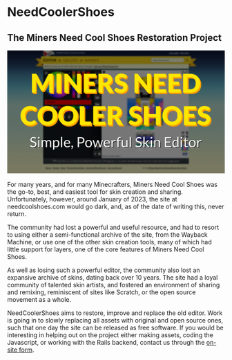 # NeedCoolerShoes
## The Miners Need Cool Shoes Restoration Project

![](banner.png)

For many years, and for many Minecrafters, Miners Need Cool Shoes was the go-to, best, and easiest tool for skin creation and sharing. Unfortunately, however, around January of 2023, the site at needcoolshoes.com would go dark, and, as of the date of writing this, never return.

The community had lost a powerful and useful resource, and had to resort to using either a semi-functional archive of the site, from the Wayback Machine, or use one of the other skin creation tools, many of which had little support for layers, one of the core features of Miners Need Cool Shoes.

As well as losing such a powerful editor, the community also lost an expansive archive of skins, dating back over 10 years. The site had a loyal community of talented skin artists, and fostered an environment of sharing and remixing, reminiscent of sites like Scratch, or the open source movement as a whole.

NeedCoolerShoes aims to restore, improve and replace the old editor. Work is going in to slowly replacing all assets with original and open source ones, such that one day the site can be released as free software. If you would be interesting in helping out on the project either making assets, coding the Javascript, or working with the Rails backend, contact us through the [on-site form](https://needcoolershoes.com/contact).